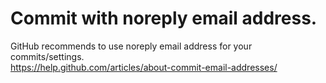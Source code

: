 # Commit with noreply email address.

GitHub recommends to use noreply email address for your commits/settings.  
https://help.github.com/articles/about-commit-email-addresses/  
